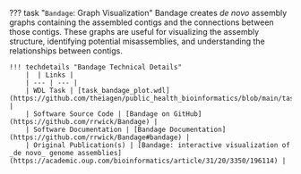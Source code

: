 ??? task "`Bandage`: Graph Visualization"
    Bandage creates _de novo_ assembly graphs containing the assembled contigs and the connections between those contigs. These graphs are useful for visualizing the assembly structure, identifying potential misassemblies, and understanding the relationships between contigs.

    !!! techdetails "Bandage Technical Details"
        |  | Links |
        | --- | --- |
        | WDL Task | [task_bandage_plot.wdl](https://github.com/theiagen/public_health_bioinformatics/blob/main/tasks/assembly/task_bandage_plot.wdl) |
        | Software Source Code | [Bandage on GitHub](https://github.com/rrwick/Bandage) |
        | Software Documentation | [Bandage Documentation](https://github.com/rrwick/Bandage#bandage) |
        | Original Publication(s) | [Bandage: interactive visualization of _de novo_ genome assemblies](https://academic.oup.com/bioinformatics/article/31/20/3350/196114) |
